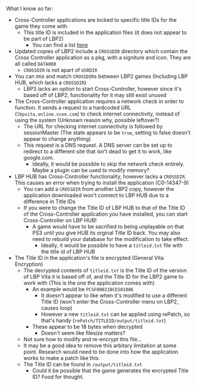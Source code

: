 What I know so far:

- Cross-Controller applications are locked to specific title IDs for the game they come with
  - This title ID is included in the application files (it does not appear to be part of LBP2)
    - You can find a list [here](https://github.com/vilijur/lbpcc-research/tree/main/TitleIDs)
- Updated copies of LBP2 include a `CROSSDIR` directory which contain the Cross Controller application as a pkg, with a signiture and icon. They are all called `DATA000`
  - `CROSSDIR` is not apart of `USRDIR`
- You can mix and match `CROSSDIR`s between LBP2 games (Including LBP HUB, which lacks a `CROSSDIR`)
  - LBP3 lacks an option to start Cross-Controller, however since it's based off of LBP2, functionality for it may still exist unused
- The Cross-Controller application requires a network check in order to function. It sends a request to a hardcoded URL (`lbpvita.online.scee.com`) to check internet connectivity, instead of using the system (Unknown reason why, possible leftover?)
  - The URL for checking internet connectivity is followed by sessionMaster (The state appears to be `true`, setting to false doesn't appear to change anything)
  - This request is a DNS request. A DNS server can be set up to redirect to a different site that isn't dead to get it to work, like google.com.
    - Ideally, it would be possible to skip the network check entirely. Maybe a plugin can be used to modify memory?
- LBP HUB has Cross-Controller functionality, however lacks a `CROSSDIR`. This causes an error when trying to install the application (C0-14347-9)
  - You can add a `CROSSDIR` from another LBP2 copy, however the application downloaded won't connect to LBP HUB due to a difference in Title IDs
  - If you were to change the Title ID of LBP HUB to that of the Title ID of the Cross-Controller application you have installed, you can start Cross-Controller on LBP HUB!
    - A game would have to be sacrified to being unplayable on that PS3 until you give HUB its orginal Title ID back. You may also need to rebuild your database for the modification to take effect.
      - Ideally, it would be possible to have a `titleid.txt` file with the title id of LBP HUB
- The Title ID in the application's file is encrypted (General Vita Encryption)
  - The decrypted contents of `titleid.txt` is the Title ID of the version of LBP Vita it is based off of, and the Title ID for the LBP2 game to work with (This is the one the application comes with)
    - An example would be `PCSF00021BCES01086`
      - It doesn't appear to like when it's modified to use a different Title ID (won't enter the Cross-Controller menu on LBP2, causes loop)
      - However a new `titleid.txt` can be applied using rePatch, so that's handy (`rePatch/TITLEID/output/titleid.txt`)
    - These appear to be 18 bytes when decrypted
      - Doesn't seem like filesize matters?
  - Not sure how to modify and re-encrypt this file... 
  - It may be a good idea to remove this arbitary limitation at some point. Research would need to be done into how the application works to make a patch like this.
  - The Title ID can be found in `/output/titleid.txt`
    - Could it be possible that the game generates the encrypted Title ID? Food for thought.
